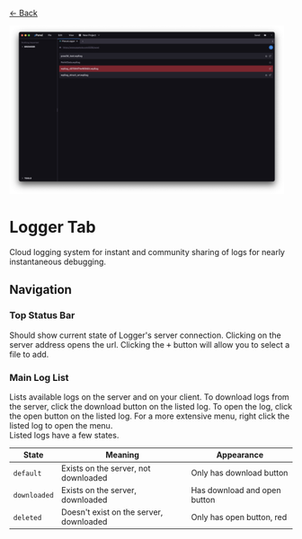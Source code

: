 <div class="docs-nav back"><p><a href="../MAIN.md">← Back</a></p></div>

<img src="./logger.png" height="300px">

# Logger Tab

Cloud logging system for instant and community sharing of logs for nearly instantaneous debugging.

## Navigation

### Top Status Bar
Should show current state of Logger's server connection. Clicking on the server address opens the url. Clicking the <kbd>+</kbd> button will allow you to select a file to add.

### Main Log List
Lists available logs on the server and on your client. To download logs from the server, click the download button on the listed log. To open the log, click the open button on the listed log. For a more extensive menu, right click the listed log to open the menu.  
Listed logs have a few states.

| State | Meaning | Appearance |
| - | - | - |
| `default` | Exists on the server, not downloaded | Only has download button |
| `downloaded` | Exists on the server, downloaded | Has download and open button |
| `deleted` | Doesn't exist on the server, downloaded | Only has open button, red |

